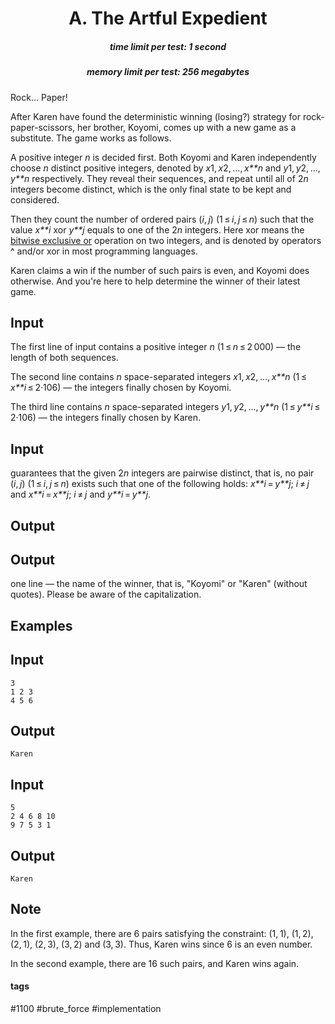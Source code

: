 <h1 style='text-align: center;'> A. The Artful Expedient</h1>

<h5 style='text-align: center;'>time limit per test: 1 second</h5>
<h5 style='text-align: center;'>memory limit per test: 256 megabytes</h5>

Rock... Paper!

After Karen have found the deterministic winning (losing?) strategy for rock-paper-scissors, her brother, Koyomi, comes up with a new game as a substitute. The game works as follows.

A positive integer *n* is decided first. Both Koyomi and Karen independently choose *n* distinct positive integers, denoted by *x*1, *x*2, ..., *x**n* and *y*1, *y*2, ..., *y**n* respectively. They reveal their sequences, and repeat until all of 2*n* integers become distinct, which is the only final state to be kept and considered.

Then they count the number of ordered pairs (*i*, *j*) (1 ≤ *i*, *j* ≤ *n*) such that the value *x**i* xor *y**j* equals to one of the 2*n* integers. Here xor means the [bitwise exclusive or](https://en.wikipedia.org/wiki/Bitwise_operation#XOR) operation on two integers, and is denoted by operators ^ and/or xor in most programming languages.

Karen claims a win if the number of such pairs is even, and Koyomi does otherwise. And you're here to help determine the winner of their latest game.

## Input

The first line of input contains a positive integer *n* (1 ≤ *n* ≤ 2 000) — the length of both sequences.

The second line contains *n* space-separated integers *x*1, *x*2, ..., *x**n* (1 ≤ *x**i* ≤ 2·106) — the integers finally chosen by Koyomi.

The third line contains *n* space-separated integers *y*1, *y*2, ..., *y**n* (1 ≤ *y**i* ≤ 2·106) — the integers finally chosen by Karen.

## Input

 guarantees that the given 2*n* integers are pairwise distinct, that is, no pair (*i*, *j*) (1 ≤ *i*, *j* ≤ *n*) exists such that one of the following holds: *x**i* = *y**j*; *i* ≠ *j* and *x**i* = *x**j*; *i* ≠ *j* and *y**i* = *y**j*.

## Output

## Output

 one line — the name of the winner, that is, "Koyomi" or "Karen" (without quotes). Please be aware of the capitalization.

## Examples

## Input


```
3  
1 2 3  
4 5 6  

```
## Output


```
Karen  

```
## Input


```
5  
2 4 6 8 10  
9 7 5 3 1  

```
## Output


```
Karen  

```
## Note

In the first example, there are 6 pairs satisfying the constraint: (1, 1), (1, 2), (2, 1), (2, 3), (3, 2) and (3, 3). Thus, Karen wins since 6 is an even number.

In the second example, there are 16 such pairs, and Karen wins again.



#### tags 

#1100 #brute_force #implementation 
